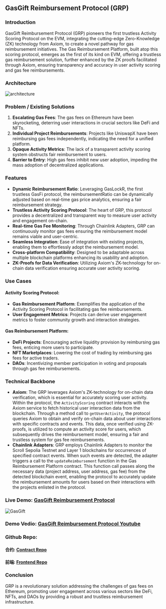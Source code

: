 ## GasGift Reimbursement Protocol (GRP)

### Introduction
GasGift Reimbursement Protocol (GRP) pioneers the first trustless Activity Scoring Protocol on the EVM, integrating the cutting-edge Zero-Knowledge (ZK) technology from Axiom, to create a novel pathway for gas reimbursement initiatives. The Gas Reimbursement Platform, built atop this scoring protocol, emerges as the first of its kind on EVM, offering a trustless gas reimbursement solution, further enhanced by the ZK proofs facilitated through Axiom, ensuring transparency and accuracy in user activity scoring and gas fee reimbursements.

### Architecture
![architecture](https://github.com/chiguayeshao/gas-reimbursement-platform/blob/main/public/architecture.png)

### Problem / Existing Solutions
1. **Escalating Gas Fees**: The gas fees on Ethereum have been skyrocketing, deterring user interactions in crucial sectors like DeFi and NFTs.
2. **Individual Project Reimbursements**: Projects like UniswapX have been reimbursing gas fees independently, indicating the need for a unified platform.
3. **Opaque Activity Metrics**: The lack of a transparent activity scoring system obstructs fair reimbursement to users.
4. **Barrier to Entry**: High gas fees inhibit new user adoption, impeding the mass adoption of decentralized applications.

### Features
- **Dynamic Reimbursement Ratio**: Leveraging GasLockR, the first trustless GasFi protocol, the reimbursementRatio can be dynamically adjusted based on real-time gas price analytics, ensuring a fair reimbursement strategy.
- **Trustless Activity Scoring Protocol**: The heart of GRP, this protocol provides a decentralized and transparent way to measure user activity and engagement on-chain.
- **Real-time Gas Fee Monitoring**: Through Chainlink Adapters, GRP can continuously monitor gas fees ensuring the reimbursement model remains viable and user-centric.
- **Seamless Integration**: Ease of integration with existing projects, enabling them to effortlessly adopt the reimbursement model.
- **Cross-platform Compatibility**: Designed to be adaptable across multiple blockchain platforms enhancing its usability and adoption.
- **ZK-Proofs for Data Verification**: Utilizing Axiom's ZK-technology for on-chain data verification ensuring accurate user activity scoring.

### Use Cases
#### Activity Scoring Protocol:
- **Gas Reimbursement Platform**: Exemplifies the application of the Activity Scoring Protocol in facilitating gas fee reimbursements.
- **User Engagement Metrics**: Projects can derive user engagement metrics to foster community growth and interaction strategies.

#### Gas Reimbursement Platform:
- **DeFi Projects**: Encouraging active liquidity provision by reimbursing gas fees, enticing more users to participate.
- **NFT Marketplaces**: Lowering the cost of trading by reimbursing gas fees for active traders.
- **DAOs**: Incentivizing member participation in voting and proposals through gas fee reimbursements.

### Technical Backbone
- **Axiom**: The GRP leverages Axiom's ZK-technology for on-chain data verification, which is essential for accurately scoring user activity. Within the protocol, the `ActivityScoring` contract interacts with the Axiom service to fetch historical user interaction data from the blockchain. Through a method call to `getUserActivity`, the protocol queries Axiom to obtain and verify on-chain data about user interactions with specific contracts and events. This data, once verified using ZK-proofs, is utilized to compute an activity score for users, which subsequently drives the reimbursement model, ensuring a fair and trustless system for gas fee reimbursements.
- **Chainlink Adapters**: GRP employs Chainlink Adapters to monitor the Scroll Sepolia Testnet and Layer 1 blockchains for occurrences of specified contract events. When such events are detected, the adapter triggers a call to the `updateReimbursement` function in the Gas Reimbursement Platform contract. This function call passes along the necessary data (project address, user address, gas fee) from the detected blockchain event, enabling the protocol to accurately update the reimbursement amounts for users based on their interactions with the projects enlisted in the protocol.

### Live Demo: [GasGift Reimbursement Protocol](https://gas-reimbursement.vercel.app/)
![GasGift](https://github.com/chiguayeshao/gas-reimbursement-platform/blob/main/public/gas-reimbursement.png)

### Demo Vedio: [GasGift Reimbursement Protocol Youtube](https://youtu.be/PppWe9u0MDU)

### Github Repo:
    
#### 合约: [Contract Repo](https://github.com/GasLockR/gas-reimbursement-platform/contract)
#### 前端: [Frontend Repo](https://github.com/GasLockR/gas-reimbursement-platform)


### Conclusion
GRP is a revolutionary solution addressing the challenges of gas fees on Ethereum, promoting user engagement across various sectors like DeFi, NFTs, and DAOs by providing a robust and trustless reimbursement infrastructure.
